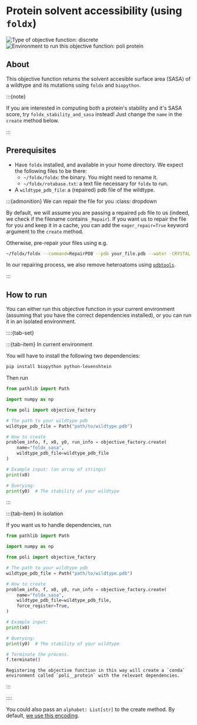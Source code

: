 # Protein solvent accessibility (using `foldx`)
![Type of objective function: discrete](https://img.shields.io/badge/Type-discrete_inputs-blue)
![Environment to run this objective function: poli protein](https://img.shields.io/badge/Environment-poli____protein-teal
)

## About

This objective function returns the solvent accesible surface area (SASA) of a wildtype and its mutations using `foldx` and `biopython`.

:::{note}

If you are interested in computing both a protein's stability and it's SASA score, try `foldx_stability_and_sasa` instead! Just change the `name` in the `create` method below.

:::

## Prerequisites

- Have `foldx` installed, and available in your home directory. We expect the following files to be there:
  - `~/foldx/foldx`: the binary. You might need to rename it.
  - `~/foldx/rotabase.txt`: a text file necessary for `foldx` to run.
- A `wildtype_pdb_file`: a (repaired) pdb file of the wildtype.

:::{admonition} We can repair the file for you
:class: dropdown

By default, we will assume you are passing a repaired `pdb` file to us (indeed, we check if the filename contains `_Repair`). If you want us to repair the file for you and keep it in a cache, you can add the `eager_repair=True` keyword argument to the `create` method.

Otherwise, pre-repair your files using e.g.

```bash
~/foldx/foldx --command=RepairPDB --pdb your_file.pdb --water -CRYSTAL --pH 7.0
```

In our repairing process, we also remove heteroatoms using [`pdbtools`](https://www.bonvinlab.org/pdb-tools/).

:::

## How to run

You can either run this objective function in your current environment (assuming that you have the correct dependencies installed), or you can run it in an isolated environment.

::::{tab-set}

:::{tab-item} In current environment

You will have to install the following two dependencies:

```bash
pip install biopython python-levenshtein
```

Then run

```python
from pathlib import Path

import numpy as np

from poli import objective_factory

# The path to your wildtype pdb
wildtype_pdb_file = Path("path/to/wildtype.pdb")

# How to create
problem_info, f, x0, y0, run_info = objective_factory.create(
    name="foldx_sasa",
    wildtype_pdb_file=wildtype_pdb_file
)

# Example input: (an array of strings)
print(x0)

# Querying:
print(y0)  # The stability of your wildtype
```

:::

:::{tab-item} In isolation

If you want us to handle dependencies, run

```python
from pathlib import Path

import numpy as np

from poli import objective_factory

# The path to your wildtype pdb
wildtype_pdb_file = Path("path/to/wildtype.pdb")

# How to create
problem_info, f, x0, y0, run_info = objective_factory.create(
    name="foldx_sasa",
    wildtype_pdb_file=wildtype_pdb_file,
    force_register=True,
)

# Example input:
print(x0)

# Querying:
print(y0)  # The stability of your wildtype

# Terminate the process.
f.terminate()
```

```{warning}
Registering the objective function in this way will create a `conda` environment called `poli__protein` with the relevant dependencies.
```

:::

::::

You could also pass an `alphabet: List[str]` to the create method. By default, [we use this encoding](https://github.com/MachineLearningLifeScience/poli/blob/44cad2a5c95f209aeb24d4893d162b3359ca91a3/src/poli/core/util/proteins/defaults.py#L1).

